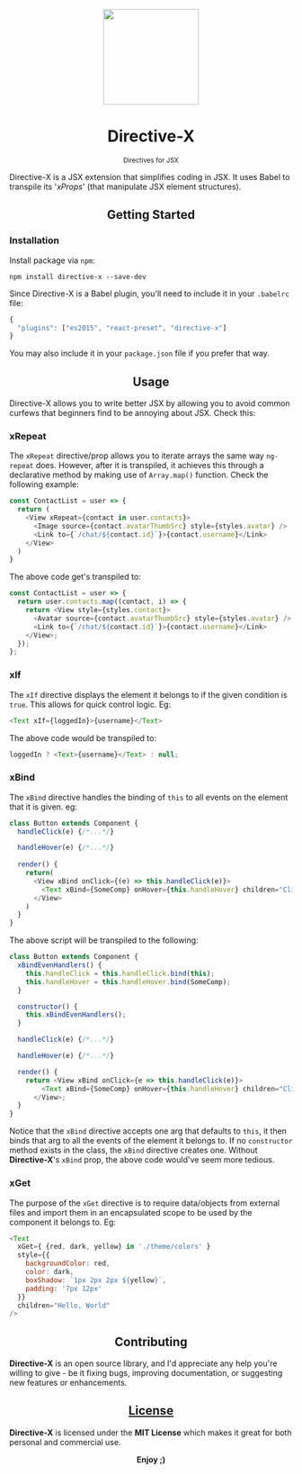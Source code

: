 <p align="center">
  <img height="170px" src="https://raw.githubusercontent.com/bukharim96/directive-x/master/resources/directive-x-logo-1_37.5percent.png">
</p>

<h1 align="center">Directive-X</h1>

<p align="center">
  <small>Directives for JSX</small>
</p>

Directive-X is a JSX extension that simplifies coding in JSX. It uses Babel to transpile its '*xProps*' (that manipulate JSX element structures).

<h2 align="center">Getting Started</h2>

### Installation

Install package via `npm`:

```
npm install directive-x --save-dev
```
Since Directive-X is a Babel plugin, you'll need to include it in your `.babelrc` file:

```javascript
{
  "plugins": ["es2015", "react-preset", "directive-x"]
}
```

You may also include it in your `package.json` file if you prefer that way.

<h2 align="center">Usage</h2>

Directive-X allows you to write better JSX by allowing you to avoid common curfews that beginners find to be annoying about JSX. Check this:

### xRepeat

The `xRepeat` directive/prop allows you to iterate arrays the same way `ng-repeat` does. However, after it is transpiled, it achieves this through a declarative method by making use of `Array.map()` function. Check the following example:

```javascript
const ContactList = user => { 
  return (
    <View xRepeat={contact in user.contacts}>
      <Image source={contact.avatarThumbSrc} style={styles.avatar} />
      <Link to={`/chat/${contact.id}`}>{contact.username}</Link>
    </View>
  )
}
```

The above code get's transpiled to:

```javascript
const ContactList = user => {
  return user.contacts.map((contact, i) => {
    return <View style={styles.contact}>
      <Avatar source={contact.avatarThumbSrc} style={styles.avatar} />
      <Link to={`/chat/${contact.id}`}>{contact.username}</Link>
    </View>;
  });
};
```

### xIf

The `xIf` directive displays the element it belongs to if the given condition is `true`. This allows for quick control logic. Eg:

```javascript
<Text xIf={loggedIn}>{username}</Text>
```

The above code would be transpiled to:

```javascript
loggedIn ? <Text>{username}</Text> : null;
```

### xBind

The `xBind` directive handles the binding of `this` to all events on the element that it is given. eg:

```javascript
class Button extends Component {
  handleClick(e) {/*...*/}

  handleHover(e) {/*...*/}
  
  render() {
    return(
      <View xBind onClick={(e) => this.handleClick(e)}>
        <Text xBind={SomeComp} onHover={this.handleHover} children="Click me" />
      </View>
    )
  }
}

```

The above script will be transpiled to the following:

```javascript
class Button extends Component {
  xBindEvenHandlers() {
    this.handleClick = this.handleClick.bind(this);
    this.handleHover = this.handleHover.bind(SomeComp);
  }

  constructor() {
    this.xBindEvenHandlers();
  }

  handleClick(e) {/*...*/}

  handleHover(e) {/*...*/}

  render() {
    return <View xBind onClick={e => this.handleClick(e)}>
        <Text xBind={SomeComp} onHover={this.handleHover} children="Click me" />
      </View>;
  }
}
```

Notice that the `xBind` directive accepts one arg that defaults to `this`, it then binds that arg to all the events of the element it belongs to. If no `constructor` method exists in the class, the `xBind` directive creates one. Without **Directive-X**'s `xBind` prop, the above code would've seem more tedious.

### xGet

The purpose of the `xGet` directive is to require data/objects from external files and import them in an encapsulated scope to be used by the component it belongs to. Eg:

```javascript
<Text
  xGet={ {red, dark, yellow} in './theme/colors' }
  style={{
    backgroundColor: red,
    color: dark,
    boxShadow: `1px 2px 2px ${yellow}`,
    padding: '7px 12px'
  }}
  children="Hello, World"
/>
```

<h2 align="center">Contributing</h2>

**Directive-X** is an open source library, and I'd appreciate any help you're willing to give - be it fixing bugs, improving documentation, or suggesting new features or enhancements.

<h2 align="center"><a href="https://github.com/bukharim96/ress/blob/master/LICENSE">License</a></h2>

**Directive-X** is licensed under the **MIT License** which makes it great for both personal and commercial use.

<p align="center"><strong>Enjoy</i> ;)</strong></p>